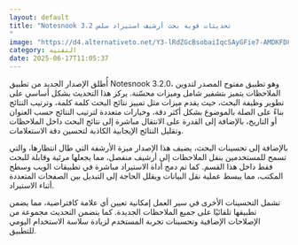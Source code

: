 ```yaml
---
layout: default
title: "Notesnook 3.2 تحديثات قوية بحث أرشيف استيراد سلس
"
image: "https://d4.alternativeto.net/Y3-lRdZGcBsobaiIqcSAyGFie7-AMDKFD8PqlUCL1BI/rs:fill:1520:760:0/g:ce:0:0/YWJzOi8vZGlzdC9jb250ZW50LzE3NTAxNTQyMTY0NTkucG5n.png"
category: التقنية
date: 2025-06-17T11:05:37
---
```


أُطلق الإصدار الجديد من تطبيق Notesnook 3.2.0، وهو تطبيق مفتوح المصدر لتدوين الملاحظات يتميز بتشفير شامل وميزات محسّنة. يركز هذا التحديث بشكل أساسي على تطوير وظيفة البحث، حيث يقدم ميزات مثل تمييز نتائج البحث كلمة كلمة، وترتيب النتائج بناءً على الصلة بالموضوع بشكل أكثر دقة، وخيارات متعددة لترتيب النتائج حسب العنوان أو التاريخ، بالإضافة إلى القدرة على الانتقال مباشرة إلى نتائج البحث داخل الملاحظات وتقليل النتائج الإيجابية الكاذبة لتحسين دقة الاستعلامات.

بالإضافة إلى تحسينات البحث، يضيف هذا الإصدار ميزة الأرشفة التي طال انتظارها، والتي تسمح للمستخدمين بنقل الملاحظات إلى أرشيف منفصل، مما يجعلها مرئية وقابلة للبحث فقط داخل هذا القسم. كما تم دمج أداة الاستيراد مباشرة في تطبيقات الويب وسطح المكتب، مما يبسط عملية نقل البيانات ويقلل الحاجة إلى التبديل بين الصفحات المتعددة أثناء الاستيراد.

تشمل التحسينات الأخرى في سير العمل إمكانية تعيين أي علامة كافتراضية، مما يضمن تطبيقها تلقائيًا على جميع الملاحظات الجديدة. كما يتضمن التحديث مجموعة من الإصلاحات الإضافية وتحسينات تجربة المستخدم لزيادة سلاسة الاستخدام اليومي للتطبيق.
